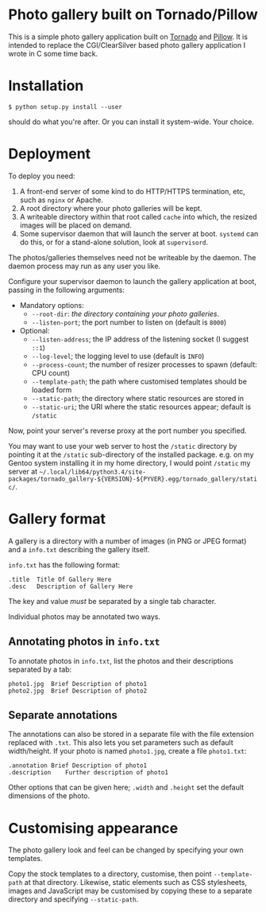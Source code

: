Photo gallery built on Tornado/Pillow
=====================================

This is a simple photo gallery application built on
[Tornado](http://tornadoweb.org) and
[Pillow](https://pillow.readthedocs.io/en/5.1.x/).  It is intended to replace
the CGI/ClearSilver based photo gallery application I wrote in C some time
back.

Installation
============

```
$ python setup.py install --user
```

should do what you're after.  Or you can install it system-wide.  Your choice.

Deployment
==========

To deploy you need:

1. A front-end server of some kind to do HTTP/HTTPS termination,
   etc, such as `nginx` or Apache.
2. A root directory where your photo galleries will be kept.
3. A writeable directory within that root called `cache` into which,
   the resized images will be placed on demand.
4. Some supervisor daemon that will launch the server at boot.  `systemd` can
   do this, or for a stand-alone solution, look at `supervisord`.

The photos/galleries themselves need not be writeable by the daemon.  The
daemon process may run as any user you like.

Configure your supervisor daemon to launch the gallery application at boot,
passing in the following arguments:

- Mandatory options:
  - `--root-dir`: *the directory containing your photo galleries*.
  - `--listen-port`; the port number to listen on (default is `8000`)
- Optional:
  - `--listen-address`; the IP address of the listening socket (I suggest `::1`)
  - `--log-level`; the logging level to use (default is `INFO`)
  - `--process-count`; the number of resizer processes to spawn
    (default: CPU count)
  - `--template-path`; the path where customised templates should be loaded form
  - `--static-path`; the directory where static resources are stored in
  - `--static-uri`; the URI where the static resources appear; default is `/static`

Now, point your server's reverse proxy at the port number you specified.

You may want to use your web server to host the `/static` directory by pointing
it at the `/static` sub-directory of the installed package.  e.g. on my Gentoo
system installing it in my home directory, I would point `/static` my server at
`~/.local/lib64/python3.4/site-packages/tornado_gallery-${VERSION}-${PYVER}.egg/tornado_gallery/static/`.

Gallery format
==============

A gallery is a directory with a number of images (in PNG or JPEG format) and a
`info.txt` describing the gallery itself.

`info.txt` has the following format:

```
.title	Title Of Gallery Here
.desc	Description of Gallery Here
```

The key and value *must* be separated by a single tab character.

Individual photos may be annotated two ways.

Annotating photos in `info.txt`
-------------------------------

To annotate photos in `info.txt`, list the photos and their descriptions
separated by a tab:

```
photo1.jpg	Brief Description of photo1
photo2.jpg	Brief Description of photo2
```

Separate annotations
--------------------

The annotations can also be stored in a separate file with the file extension
replaced with `.txt`.  This also lets you set parameters such as default
width/height.  If your photo is named `photo1.jpg`, create a file `photo1.txt`:

```
.annotation	Brief Description of photo1
.description	Further description of photo1
```

Other options that can be given here; `.width` and `.height` set the default
dimensions of the photo.

Customising appearance
======================

The photo gallery look and feel can be changed by specifying your own templates.

Copy the stock templates to a directory, customise, then point `--template-path`
at that directory.  Likewise, static elements such as CSS stylesheets, images
and JavaScript may be customised by copying these to a separate directory and
specifying `--static-path`.
